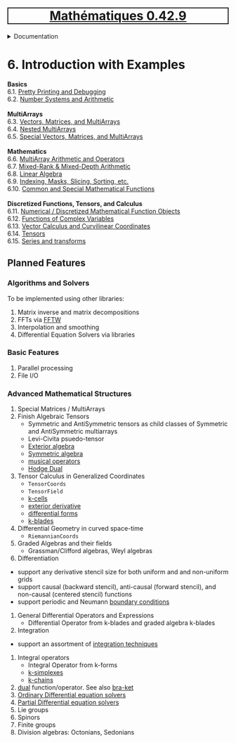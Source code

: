 <h1 style='border: 2px solid; text-align: center'><a href='../../README.md'>Mathématiques 0.42.9</a></h1>

<details>

<summary>Documentation</summary>

# [Documentation](../README.md)<br>
Chapter 1. [License](../license/README.md)<br>
Chapter 2. [About](../about/README.md)<br>
Chapter 3. [Versioning](../versioning/README.md)<br>
Chapter 4. [Status & Release Notes](../status-release/README.md)<br>
Chapter 5. [Upcoming Development](../development-schedule/README.md)<br>
Chapter 6. _Introduction with Examples_ <br>
Chapter 7. [Installation](../installation/README.md)<br>
Chapter 8. [Your First Mathématiques Project](../first-project/README.md)<br>
Chapter 9. [Usage Guide: Syntax, Data Types, Functions, etc](../user-guide/README.md)<br>
Chapter 10. [Benchmarks](../benchmarks/README.md)<br>
Chapter 11. [Tests](../test/README.md)<br>
Chapter 12. [Developer Guide: Modifying and Extending Mathématiques](../developer-guide/README.md)<br>


</details>



# 6. Introduction with Examples

**Basics**<br>
6.1. [Pretty Printing and Debugging](print-debug/README.md)<br>
6.2. [Number Systems and Arithmetic](numbers/README.md)<br>
<br>**MultiArrays**<br>
6.3. [Vectors, Matrices, and MultiArrays](multiarrays/README.md)<br>
6.4. [Nested MultiArrays](nested-multiarrays/README.md)<br>
6.5. [Special Vectors, Matrices, and MultiArrays](special-multiarrays/README.md)<br>
<br>**Mathematics**<br>
6.6. [MultiArray Arithmetic and Operators](multiarray-arithmetic/README.md)<br>
6.7. [Mixed-Rank & Mixed-Depth Arithmetic](arithmetic-mixed/README.md)<br>
6.8. [Linear Algebra](linear-algebra/README.md)<br>
6.9. [Indexing, Masks, Slicing, Sorting, etc.](sort-mask-slice/README.md)<br>
6.10. [Common and Special Mathematical Functions](math-functions/README.md)<br>
<br>**Discretized Functions, Tensors, and Calculus**<br>
6.11. [Numerical / Discretized Mathematical Function Objects](numerical-functions/README.md)<br>
6.12. [Functions of Complex Variables](complex-calculus/README.md)<br>
6.13. [Vector Calculus and Curvilinear Coordinates](vector-calculus/README.md)<br>
6.14. [Tensors](tensors/README.md)<br>
6.15. [Series and transforms](series-transforms/README.md)<br>


## Planned Features



### Algorithms and Solvers

To be implemented using other libraries:

1. Matrix inverse and matrix decompositions
1. FFTs via [FFTW](https://en.wikipedia.org/wiki/FFTW)
1. Interpolation and smoothing
1. Differential Equation Solvers via libraries

### Basic Features

1. Parallel processing
1. File I/O

### Advanced Mathematical Structures

1. Special Matrices / MultiArrays
1. Finish Algebraic Tensors
    + Symmetric and AntiSymmetric tensors as child classes of Symmetric and AntiSymmetric multiarrays
    + Levi-Civita psuedo-tensor
    + [Exterior algebra](https://en.wikipedia.org/wiki/Exterior_algebra)
    + [Symmetric algebra](https://en.wikipedia.org/wiki/Symmetric_algebra)
    + [musical operators](https://en.wikipedia.org/wiki/Musical_isomorphism)
    + [Hodge Dual](https://en.wikipedia.org/wiki/Hodge_star_operator)
1. Tensor Calculus in Generalized Coordinates
    + `TensorCoords`
    + `TensorField`
    + [k-cells](https://en.wikipedia.org/wiki/K-cell_(mathematics))
    + [exterior derivative](https://en.wikipedia.org/wiki/Exterior_derivative)
    + [differential forms](https://en.wikipedia.org/wiki/Differential_form)
    + [k-blades](https://en.wikipedia.org/wiki/Blade_(geometry))
1. Differential Geometry in curved space-time
    + `RiemannianCoords`
1. Graded Algebras and their fields
    + Grassman/Clifford algebras, Weyl algebras
1. Differentiation
  * support any derivative stencil size for both uniform and and non-uniform grids
  * support causal (backward stencil), anti-causal (forward stencil), and non-causal (centered stencil) functions
  * support periodic and Neumann [boundary conditions](https://en.wikipedia.org/wiki/Boundary_value_problem)
1. General Differential Operators and Expressions
    + Differential Operator from k-blades and graded algebra k-blades
1. Integration
  * support an assortment of [integration techniques](https://en.wikipedia.org/wiki/Numerical_integration)
1. Integral operators
    + Integral Operator from k-forms
    + [k-simplexes](https://en.wikipedia.org/wiki/Simplex)
    + [k-chains](https://en.wikipedia.org/wiki/Chain_(algebraic_topology))
1. [dual](https://en.wikipedia.org/wiki/Duality_(mathematics)) function/operator. See also [bra-ket](https://en.wikipedia.org/wiki/Bra%E2%80%93ket_notation)
1. [Ordinary Differential equation solvers](https://en.wikipedia.org/wiki/Numerical_methods_for_ordinary_differential_equations)
1. [Partial Differential equation solvers](https://en.wikipedia.org/wiki/Numerical_methods_for_partial_differential_equations)
1. Lie groups
1. Spinors
1. Finite groups
1. Division algebras: Octonians, Sedonians
